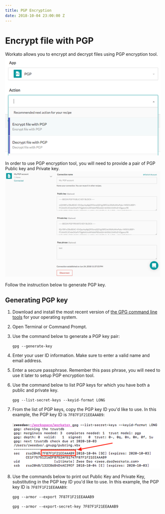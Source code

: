```yaml
---
title: PGP Encryption
date: 2018-10-04 23:00:00 Z
---
```


# Encrypt file with PGP
Workato allows you to encrypt and decrypt files using PGP encryption tool.
![PGP Connector](/assets/images/features/files-and-attachments/pgp-connector.png)

In order to use PGP encryption tool, you will need to provide a pair of PGP Public key and Private key.
![PGP Authentication](/assets/images/features/files-and-attachments/pgp-authentication.png)

Follow the instruction below to generate PGP key.

## Generating PGP key
1. Download and install the most recent version of [the GPG command line tools](https://www.gnupg.org/download/) for your operating system.

2. Open Terminal or Command Prompt.

3. Use the command below to generate a PGP key pair:

    `gpg --generate-key`

4. Enter your user ID information. Make sure to enter a valid name and email address.

5. Enter a secure passphrase. Remember this pass phrase, you will need to use it later to setup PGP encryption tool.

6. Use the command below to list PGP keys for which you have both a public and private key.

    `gpg --list-secret-keys --keyid-format LONG`

7. From the list of PGP keys, copy the PGP key ID you'd like to use. In this example, the PGP key ID is `7F87F1F21EEAAAB9`:

    ![PGP key ID](/assets/images/features/files-and-attachments/gpg-key-id.png)

8. Use the commands below to print out Public Key and Private Key, substituting in the PGP key ID you'd like to use. In this example, the PGP key ID is `7F87F1F21EEAAAB9`:

    `gpg --armor --export 7F87F1F21EEAAAB9`

    `gpg --armor --export-secret-key 7F87F1F21EEAAAB9`
